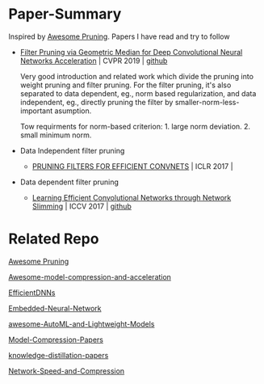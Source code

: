 # Paper-Summary
Inspired by [Awesome Pruning](https://github.com/he-y/Awesome-Pruning#type-of-pruning).
Papers I have read and try to follow

* [Filter Pruning via Geometric Median for Deep Convolutional Neural Networks Acceleration](https://arxiv.org/abs/1811.00250) | CVPR 2019 | [github](https://github.com/he-y/filter-pruning-geometric-median)
  
  Very good introduction and related work which divide the pruning into weight pruning and filter pruning. For the filter pruning, it's also separated to data dependent, eg., norm based regularization, and data independent, eg., directly pruning the filter by smaller-norm-less-important asumption.
  
  Tow requirments for norm-based criterion: 1. large norm deviation. 2. small minimum norm.
* Data Independent filter pruning
  * [PRUNING FILTERS FOR EFFICIENT CONVNETS](https://arxiv.org/pdf/1608.08710.pdf) | ICLR 2017 |

* Data dependent filter pruning
  * [Learning Efficient Convolutional Networks through Network Slimming](https://arxiv.org/pdf/1708.06519.pdf) | ICCV 2017 | [github](https://github.com/liuzhuang13/slimming)
  
# Related Repo
[Awesome Pruning](https://github.com/he-y/Awesome-Pruning#type-of-pruning)

[Awesome-model-compression-and-acceleration](https://github.com/memoiry/Awesome-model-compression-and-acceleration)

[EfficientDNNs](https://github.com/MingSun-Tse/EfficientDNNs)

[Embedded-Neural-Network](https://github.com/ZhishengWang/Embedded-Neural-Network)

[awesome-AutoML-and-Lightweight-Models](https://github.com/guan-yuan/awesome-AutoML-and-Lightweight-Models)

[Model-Compression-Papers](https://github.com/chester256/Model-Compression-Papers)

[knowledge-distillation-papers](https://github.com/lhyfst/knowledge-distillation-papers)

[Network-Speed-and-Compression](https://github.com/mrgloom/Network-Speed-and-Compression)
